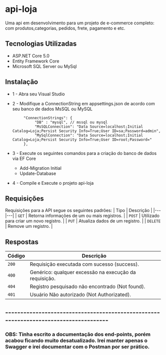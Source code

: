 # api-loja
Uma api em desenvolvimento para um projeto de e-commerce completo: com produtos,categorias, pedidos, frete, pagamento e etc.


## Tecnologias Utilizadas

 + ASP.NET Core 5.0
 + Entity Framework Core
 + Microsoft SQL Server ou MySql
## Instalação
 + 1 - Abra seu Visual Studio
 + 2 - Modifique a ConnectionString em appsettings.json de acordo com seu banco de dados MsSQL ou MySQL

            "ConnectionStrings": {       
                 "DB" : "mysql", // mssql ou mysql
                 "MsSQLConnection": "Data Source=localhost;Initial Catalog=Loja;Persist Security Info=True;User ID=sa;Password=admin",
                 "MySqlConnection": "Data Source=localhost;Initial Catalog=Loja;Persist Security Info=True;User ID=root;Password="
            },

 + 3 - Execute os seguintes comandos para a criação do banco de dados via EF Core
    + Add-Migration Initial
    + Update-Database
 + 4 - Compile e Execute o projeto api-loja


## Requisições
Requisições para a API segue os seguintes padrões:
| Tipo | Descrição |
|---|---|
| `GET` | Retorna informações de um ou mais registros. |
| `POST` | Utilizado para criar um novo registro. |
| `PUT` | Atualiza dados de um registro. |
| `DELETE` | Remove um registro. |

## Respostas

| Código | Descrição |
|---|---|
| `200` | Requisição executada com sucesso (success).|
| `400` | Genérico: qualquer excessão na execução da requisição.|
| `404` | Registro pesquisado não encontrado (Not found).|
| `401` | Usuário Não autorizado (Not Authorizated).|
## -------------------------------------------------------------------------------------
### OBS: Tinha escrito a documentação dos end-points, porém acabou ficando muito desatualizado. Irei manter apenas o Swagger e irei documentar com o Postman por ser prático.